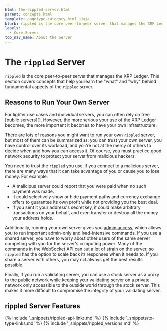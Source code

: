 ```yaml
---
html: the-rippled-server.html
parent: concepts.html
template: pagetype-category.html.jinja
blurb: rippled is the core peer-to-peer server that manages the XRP Ledger.
labels:
  - Core Server
top_nav_name: About the Server
---
```

# The `rippled` Server

`rippled` is the core peer-to-peer server that manages the XRP Ledger. This section covers concepts that help you learn the "what" and "why" behind fundamental aspects of the `rippled` server.

## Reasons to Run Your Own Server

For lighter use cases and individual servers, you can often rely on free [public servers][]. However, the more serious your use of the XRP Ledger becomes, the more important it becomes to have your own infrastructure.

There are lots of reasons you might want to run your own `rippled` server, but most of them can be summarized as: you can trust your own server, you have control over its workload, and you're not at the mercy of others to decide when and how you can access it. Of course, you must practice good network security to protect your server from malicious hackers.

You need to trust the `rippled` you use. If you connect to a malicious server, there are many ways that it can take advantage of you or cause you to lose money. For example:

* A malicious server could report that you were paid when no such payment was made.
* It could selectively show or hide payment paths and currency exchange offers to guarantee its own profit while not providing you the best deal.
* If you sent it your address's secret key, it could make arbitrary transactions on your behalf, and even transfer or destroy all the money your address holds.

Additionally, running your own server gives you [admin access](get-started-using-http-websocket-apis.html#admin-access), which allows you to run important admin-only and load-intensive commands. If you use a shared server, you have to worry about other users of the same server competing with you for the server's computing power. Many of the commands in the WebSocket API can put a lot of strain on the server, so `rippled` has the option to scale back its responses when it needs to. If you share a server with others, you may not always get the best results possible.

Finally, if you run a validating server, you can use a stock server as a proxy to the public network while keeping your validating server on a private network only accessible to the outside world through the stock server. This makes it more difficult to compromise the integrity of your validating server.

## rippled Server Features

<!-- provided by the auto-generated table of children -->

<!--{# common link defs #}-->
{% include '_snippets/rippled-api-links.md' %}
{% include '_snippets/tx-type-links.md' %}
{% include '_snippets/rippled_versions.md' %}
